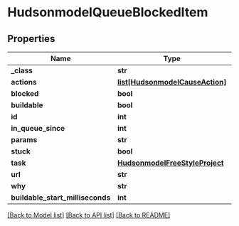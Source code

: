 # HudsonmodelQueueBlockedItem

## Properties
Name | Type | Description | Notes
------------ | ------------- | ------------- | -------------
**_class** | **str** |  | [optional] 
**actions** | [**list[HudsonmodelCauseAction]**](HudsonmodelCauseAction.md) |  | [optional] 
**blocked** | **bool** |  | [optional] 
**buildable** | **bool** |  | [optional] 
**id** | **int** |  | [optional] 
**in_queue_since** | **int** |  | [optional] 
**params** | **str** |  | [optional] 
**stuck** | **bool** |  | [optional] 
**task** | [**HudsonmodelFreeStyleProject**](HudsonmodelFreeStyleProject.md) |  | [optional] 
**url** | **str** |  | [optional] 
**why** | **str** |  | [optional] 
**buildable_start_milliseconds** | **int** |  | [optional] 

[[Back to Model list]](../README.md#documentation-for-models) [[Back to API list]](../README.md#documentation-for-api-endpoints) [[Back to README]](../README.md)



